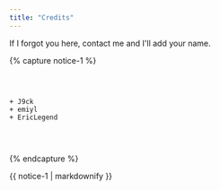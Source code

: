 ```yaml
---
title: "Credits"
---
```


If I forgot you here, contact me and I'll add your name.

{% capture notice-1 %}<pre>

    + J9ck
    + emiyl
    + EricLegend

</pre>{% endcapture %}

<div class="notice">{{ notice-1 | markdownify }}</div>
